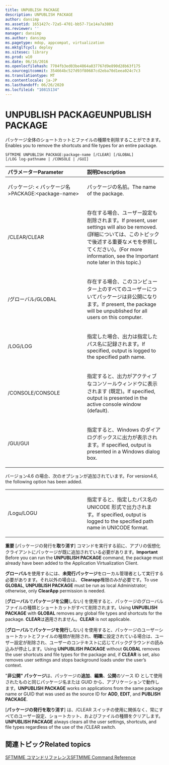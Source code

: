 ```yaml
---
title: UNPUBLISH PACKAGE
description: UNPUBLISH PACKAGE
author: dansimp
ms.assetid: 1651427c-72a5-4701-bb57-71e14a7a3803
ms.reviewer: ''
manager: dansimp
ms.author: dansimp
ms.pagetype: mdop, appcompat, virtualization
ms.mktglfcycl: deploy
ms.sitesec: library
ms.prod: w10
ms.date: 06/16/2016
ms.openlocfilehash: 7704fb3ed03be4864a837767d9e890d28b63f175
ms.sourcegitcommit: 354664bc527d93f80687cd2eba70d1eea024c7c3
ms.translationtype: MT
ms.contentlocale: ja-JP
ms.lasthandoff: 06/26/2020
ms.locfileid: "10815134"
---
```

# <span data-ttu-id="38a3b-103">UNPUBLISH PACKAGE</span><span class="sxs-lookup"><span data-stu-id="38a3b-103">UNPUBLISH PACKAGE</span></span>


<span data-ttu-id="38a3b-104">パッケージ全体のショートカットとファイルの種類を削除することができます。</span><span class="sxs-lookup"><span data-stu-id="38a3b-104">Enables you to remove the shortcuts and file types for an entire package.</span></span>

`SFTMIME UNPUBLISH PACKAGE:package-name [/CLEAR] [/GLOBAL]                 [/LOG log-pathname | /CONSOLE | /GUI]`

<table>
<colgroup>
<col width="50%" />
<col width="50%" />
</colgroup>
<thead>
<tr class="header">
<th align="left"><span data-ttu-id="38a3b-105">パラメーター</span><span class="sxs-lookup"><span data-stu-id="38a3b-105">Parameter</span></span></th>
<th align="left"><span data-ttu-id="38a3b-106">説明</span><span class="sxs-lookup"><span data-stu-id="38a3b-106">Description</span></span></th>
</tr>
</thead>
<tbody>
<tr class="odd">
<td align="left"><p><span data-ttu-id="38a3b-107">パッケージ: &lt; パッケージ名&gt;</span><span class="sxs-lookup"><span data-stu-id="38a3b-107">PACKAGE:&lt;package-name&gt;</span></span></p></td>
<td align="left"><p><span data-ttu-id="38a3b-108">パッケージの名前。</span><span class="sxs-lookup"><span data-stu-id="38a3b-108">The name of the package.</span></span></p></td>
</tr>
<tr class="even">
<td align="left"><p><span data-ttu-id="38a3b-109">/CLEAR</span><span class="sxs-lookup"><span data-stu-id="38a3b-109">/CLEAR</span></span></p></td>
<td align="left"><p><span data-ttu-id="38a3b-110">存在する場合、ユーザー設定も削除されます。</span><span class="sxs-lookup"><span data-stu-id="38a3b-110">If present, user settings will also be removed.</span></span> <span data-ttu-id="38a3b-111">(詳細については、このトピックで後述する重要なメモを参照してください)。</span><span class="sxs-lookup"><span data-stu-id="38a3b-111">(For more information, see the Important note later in this topic.)</span></span></p></td>
</tr>
<tr class="odd">
<td align="left"><p><span data-ttu-id="38a3b-112">/グローバル</span><span class="sxs-lookup"><span data-stu-id="38a3b-112">/GLOBAL</span></span></p></td>
<td align="left"><p><span data-ttu-id="38a3b-113">存在する場合、このコンピューター上のすべてのユーザーについてパッケージは非公開になります。</span><span class="sxs-lookup"><span data-stu-id="38a3b-113">If present, the package will be unpublished for all users on this computer.</span></span></p></td>
</tr>
<tr class="even">
<td align="left"><p><span data-ttu-id="38a3b-114">/LOG</span><span class="sxs-lookup"><span data-stu-id="38a3b-114">/LOG</span></span></p></td>
<td align="left"><p><span data-ttu-id="38a3b-115">指定した場合、出力は指定したパス名に記録されます。</span><span class="sxs-lookup"><span data-stu-id="38a3b-115">If specified, output is logged to the specified path name.</span></span></p></td>
</tr>
<tr class="odd">
<td align="left"><p><span data-ttu-id="38a3b-116">/CONSOLE</span><span class="sxs-lookup"><span data-stu-id="38a3b-116">/CONSOLE</span></span></p></td>
<td align="left"><p><span data-ttu-id="38a3b-117">指定すると、出力がアクティブなコンソールウィンドウに表示されます (既定)。</span><span class="sxs-lookup"><span data-stu-id="38a3b-117">If specified, output is presented in the active console window (default).</span></span></p></td>
</tr>
<tr class="even">
<td align="left"><p><span data-ttu-id="38a3b-118">/GUI</span><span class="sxs-lookup"><span data-stu-id="38a3b-118">/GUI</span></span></p></td>
<td align="left"><p><span data-ttu-id="38a3b-119">指定すると、Windows のダイアログボックスに出力が表示されます。</span><span class="sxs-lookup"><span data-stu-id="38a3b-119">If specified, output is presented in a Windows dialog box.</span></span></p></td>
</tr>
</tbody>
</table>

 

<span data-ttu-id="38a3b-120">バージョン4.6 の場合、次のオプションが追加されています。</span><span class="sxs-lookup"><span data-stu-id="38a3b-120">For version4.6, the following option has been added.</span></span>

<table>
<colgroup>
<col width="50%" />
<col width="50%" />
</colgroup>
<tbody>
<tr class="odd">
<td align="left"><p><span data-ttu-id="38a3b-121">/Logu</span><span class="sxs-lookup"><span data-stu-id="38a3b-121">/LOGU</span></span></p></td>
<td align="left"><p><span data-ttu-id="38a3b-122">指定すると、指定したパス名の UNICODE 形式で出力されます。</span><span class="sxs-lookup"><span data-stu-id="38a3b-122">If specified, output is logged to the specified path name in UNICODE format.</span></span></p></td>
</tr>
</tbody>
</table>

 

<span data-ttu-id="38a3b-123">**重要** [パッケージの発行を**取り消す**] コマンドを実行する前に、アプリの仮想化クライアントにパッケージが既に追加されている必要があります。</span><span class="sxs-lookup"><span data-stu-id="38a3b-123">**Important** Before you can run the **UNPUBLISH PACKAGE** command, the package must already have been added to the Application Virtualization Client.</span></span>

<span data-ttu-id="38a3b-124">**グローバル**を使用するには、**未発行パッケージ**をローカル管理者として実行する必要があります。それ以外の場合は、 **Clearapp**権限のみが必要です。</span><span class="sxs-lookup"><span data-stu-id="38a3b-124">To use **GLOBAL**, **UNPUBLISH PACKAGE** must be run as local Administrator; otherwise, only **ClearApp** permission is needed.</span></span>

<span data-ttu-id="38a3b-125">[**グローバル**で**パッケージを公開**しない] を使用すると、パッケージのグローバルファイルの種類とショートカットがすべて削除されます。</span><span class="sxs-lookup"><span data-stu-id="38a3b-125">Using **UNPUBLISH PACKAGE** with **GLOBAL** removes any global file types and shortcuts for the package.</span></span> <span data-ttu-id="38a3b-126">**CLEAR**は適用されません。</span><span class="sxs-lookup"><span data-stu-id="38a3b-126">**CLEAR** is not applicable.</span></span>

<span data-ttu-id="38a3b-127">[**グローバル**で**パッケージを発行**しない] を使用すると、パッケージのユーザーショートカットとファイルの種類が削除され、**明確**に設定されている場合は、ユーザー設定が削除され、ユーザーのコンテキストに応じてバックグラウンドの読み込みが停止します。</span><span class="sxs-lookup"><span data-stu-id="38a3b-127">Using **UNPUBLISH PACKAGE** without **GLOBAL** removes the user shortcuts and file types for the package and, if **CLEAR** is set, also removes user settings and stops background loads under the user’s context.</span></span>

<span data-ttu-id="38a3b-128">"**非公開" パッケージ**は、パッケージの**追加**、**編集**、**公開**のソース ID として使用されたものと同じパッケージ名または GUID から、アプリケーションで動作します。</span><span class="sxs-lookup"><span data-stu-id="38a3b-128">**UNPUBLISH PACKAGE** works on applications from the same package name or GUID that was used as the source ID for **ADD**, **EDIT**, and **PUBLISH PACKAGE**.</span></span>

<span data-ttu-id="38a3b-129">[**パッケージの発行を取り消す**] は、/CLEAR スイッチの使用に関係なく、常にすべてのユーザー設定、ショートカット、およびファイルの種類をクリアします。</span><span class="sxs-lookup"><span data-stu-id="38a3b-129">**UNPUBLISH PACKAGE** always clears all the user settings, shortcuts, and file types regardless of the use of the /CLEAR switch.</span></span>

 

## <span data-ttu-id="38a3b-130">関連トピック</span><span class="sxs-lookup"><span data-stu-id="38a3b-130">Related topics</span></span>


[<span data-ttu-id="38a3b-131">SFTMIME コマンドリファレンス</span><span class="sxs-lookup"><span data-stu-id="38a3b-131">SFTMIME Command Reference</span></span>](sftmime--command-reference.md)

 

 





